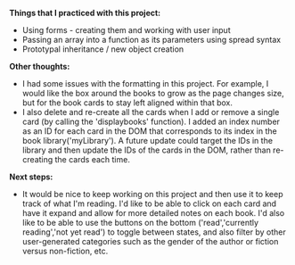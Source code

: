 **Things that I practiced with this project:**
+ Using forms - creating them and working with user input
+ Passing an array into a function as its parameters using spread syntax
+ Prototypal inheritance / new object creation

**Other thoughts:**
+ I had some issues with the formatting in this project. For example, I would like the box around the books to grow as the page changes size, but for the book cards to stay left aligned within that box.
+ I also delete and re-create all the cards when I add or remove a single card (by calling the 'displaybooks' function). I added an index number as an ID for each card in the DOM that corresponds to its index in the book library('myLibrary'). A future update could target the IDs in the library and then update the IDs of the cards in the DOM, rather than re-creating the cards each time. 

**Next steps:**
+ It would be nice to keep working on this project and then use it to keep track of what I'm reading. I'd like to be able to click on each card and have it expand and allow for more detailed notes on each book. I'd also like to be able to use the buttons on the bottom ('read','currently reading','not yet read') to toggle between states, and also filter by other user-generated categories such as the gender of the author or fiction versus non-fiction, etc. 

